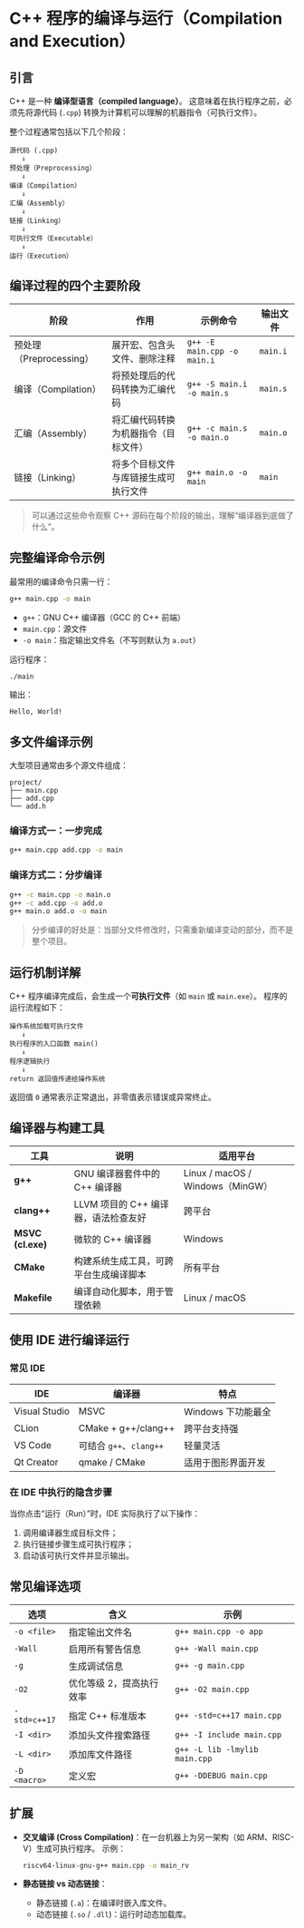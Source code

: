 # C++ 程序的编译与运行（Compilation and Execution）

## 引言

C++ 是一种 **编译型语言（compiled language）**。
这意味着在执行程序之前，必须先将源代码 (`.cpp`) 转换为计算机可以理解的机器指令（可执行文件）。

整个过程通常包括以下几个阶段：

```text
源代码 (.cpp)
   ↓
预处理（Preprocessing）
   ↓
编译（Compilation）
   ↓
汇编（Assembly）
   ↓
链接（Linking）
   ↓
可执行文件（Executable）
   ↓
运行（Execution）
```

## 编译过程的四个主要阶段

| 阶段                 | 作用                 | 示例命令                        | 输出文件     |
| ------------------ | ------------------ | --------------------------- | -------- |
| 预处理（Preprocessing） | 展开宏、包含头文件、删除注释     | `g++ -E main.cpp -o main.i` | `main.i` |
| 编译（Compilation）    | 将预处理后的代码转换为汇编代码    | `g++ -S main.i -o main.s`   | `main.s` |
| 汇编（Assembly）       | 将汇编代码转换为机器指令（目标文件） | `g++ -c main.s -o main.o`   | `main.o` |
| 链接（Linking）        | 将多个目标文件与库链接生成可执行文件 | `g++ main.o -o main`        | `main`   |

> 可以通过这些命令观察 C++ 源码在每个阶段的输出，理解“编译器到底做了什么”。

## 完整编译命令示例

最常用的编译命令只需一行：

```bash
g++ main.cpp -o main
```

* `g++`：GNU C++ 编译器（GCC 的 C++ 前端）
* `main.cpp`：源文件
* `-o main`：指定输出文件名（不写则默认为 `a.out`）

运行程序：

```bash
./main
```

输出：

```text
Hello, World!
```

## 多文件编译示例

大型项目通常由多个源文件组成：

```text
project/
├── main.cpp
├── add.cpp
└── add.h
```

### 编译方式一：一步完成

```bash
g++ main.cpp add.cpp -o main
```

### 编译方式二：分步编译

```bash
g++ -c main.cpp -o main.o
g++ -c add.cpp -o add.o
g++ main.o add.o -o main
```

> 分步编译的好处是：当部分文件修改时，只需重新编译变动的部分，而不是整个项目。

## 运行机制详解

C++ 程序编译完成后，会生成一个**可执行文件**（如 `main` 或 `main.exe`）。
程序的运行流程如下：

```text
操作系统加载可执行文件
   ↓
执行程序的入口函数 main()
   ↓
程序逻辑执行
   ↓
return 返回值传递给操作系统
```

返回值 `0` 通常表示正常退出，非零值表示错误或异常终止。

## 编译器与构建工具

| 工具                | 说明                      | 适用平台                           |
| ----------------- | ----------------------- | ------------------------------ |
| **g++**           | GNU 编译器套件中的 C++ 编译器     | Linux / macOS / Windows（MinGW） |
| **clang++**       | LLVM 项目的 C++ 编译器，语法检查友好 | 跨平台                            |
| **MSVC (cl.exe)** | 微软的 C++ 编译器             | Windows                        |
| **CMake**         | 构建系统生成工具，可跨平台生成编译脚本     | 所有平台                           |
| **Makefile**      | 编译自动化脚本，用于管理依赖          | Linux / macOS                  |

## 使用 IDE 进行编译运行

### 常见 IDE

| IDE           | 编译器                 | 特点            |
| ------------- | ------------------- | ------------- |
| Visual Studio | MSVC                | Windows 下功能最全 |
| CLion         | CMake + g++/clang++ | 跨平台支持强        |
| VS Code       | 可结合 `g++`、`clang++` | 轻量灵活          |
| Qt Creator    | qmake / CMake       | 适用于图形界面开发     |

### 在 IDE 中执行的隐含步骤

当你点击“运行（Run）”时，IDE 实际执行了以下操作：

1. 调用编译器生成目标文件；
2. 执行链接步骤生成可执行程序；
3. 启动该可执行文件并显示输出。

## 常见编译选项

| 选项           | 含义            | 示例                            |
| ------------ | ------------- | ----------------------------- |
| `-o <file>`  | 指定输出文件名       | `g++ main.cpp -o app`         |
| `-Wall`      | 启用所有警告信息      | `g++ -Wall main.cpp`          |
| `-g`         | 生成调试信息        | `g++ -g main.cpp`             |
| `-O2`        | 优化等级 2，提高执行效率 | `g++ -O2 main.cpp`            |
| `-std=c++17` | 指定 C++ 标准版本   | `g++ -std=c++17 main.cpp`     |
| `-I <dir>`   | 添加头文件搜索路径     | `g++ -I include main.cpp`     |
| `-L <dir>`   | 添加库文件路径       | `g++ -L lib -lmylib main.cpp` |
| `-D <macro>` | 定义宏           | `g++ -DDEBUG main.cpp`        |

## 扩展

* **交叉编译 (Cross Compilation)**：在一台机器上为另一架构（如 ARM、RISC-V）生成可执行程序。
  示例：

  ```bash
  riscv64-linux-gnu-g++ main.cpp -o main_rv
  ```

* **静态链接 vs 动态链接**：

  * 静态链接 (`.a`)：在编译时嵌入库文件。
  * 动态链接 (`.so` / `.dll`)：运行时动态加载库。
